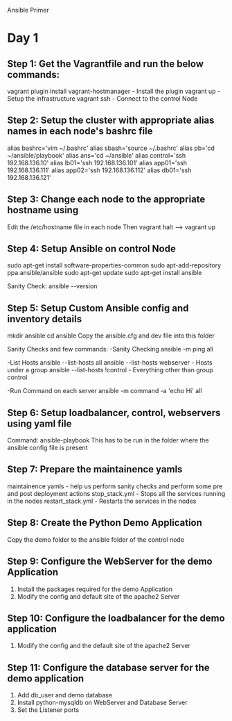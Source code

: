 Ansible Primer

# Day 1

## Step 1: Get the Vagrantfile and run the below commands:
vagrant plugin install vagrant-hostmanager - Install the plugin
vagrant up - Setup the infrastructure
vagrant ssh - Connect to the control Node

## Step 2: Setup the cluster with appropriate alias names in each node's bashrc file
alias bashrc='vim ~/.bashrc'
alias sbash='source ~/.bashrc'
alias pb='cd ~/ansible/playbook'
alias ans='cd ~/ansible'
alias control='ssh 192.168.136.10'
alias lb01='ssh 192.168.136.101'
alias app01='ssh 192.168.136.111'
alias app02='ssh 192.168.136.112'
alias db01='ssh 192.168.136.121'

## Step 3: Change each node to the appropriate hostname using
Edit the /etc/hostname file in each node
Then vagrant halt --> vagrant up

## Step 4: Setup Ansible on control Node
sudo apt-get install software-properties-common
sudo apt-add-repository ppa:ansible/ansible
sudo apt-get update
sudo apt-get install ansible

Sanity Check: ansible --version

## Step 5: Setup Custom Ansible config and inventory details
mkdir ansible
cd ansible
Copy the ansible.cfg and dev file into this folder

Sanity Checks and few commands:
-Sanity Checking
ansible -m ping all

-List Hosts
ansible --list-hosts all
ansible --list-hosts webserver - Hosts under a group
ansible --list-hosts \!control - Everything other than group control

-Run Command on each server
ansible -m command -a 'echo Hi' all

## Step 6: Setup loadbalancer, control, webservers using yaml file
Command: ansible-playbook <YAML File>
This has to be run in the folder where the ansible config file is present

## Step 7: Prepare the maintainence yamls
maintainence yamls - help us perform sanity checks and perform some pre and post deployment actions
stop_stack.yml - Stops all the services running in the nodes
restart_stack.yml - Restarts the services in the nodes

## Step 8: Create the Python Demo Application
Copy the demo folder to the ansible folder of the control node

## Step 9: Configure the WebServer for the demo Application
1. Install the packages required for the demo Application
2. Modify the config and default site of the apache2 Server

## Step 10: Configure the loadbalancer for the demo application
1. Modify the config and the default site of the apache2 Server

## Step 11: Configure the database server for the demo application
1. Add db_user and demo database
2. Install python-mysqldb on WebServer and Database Server
3. Set the Listener ports
